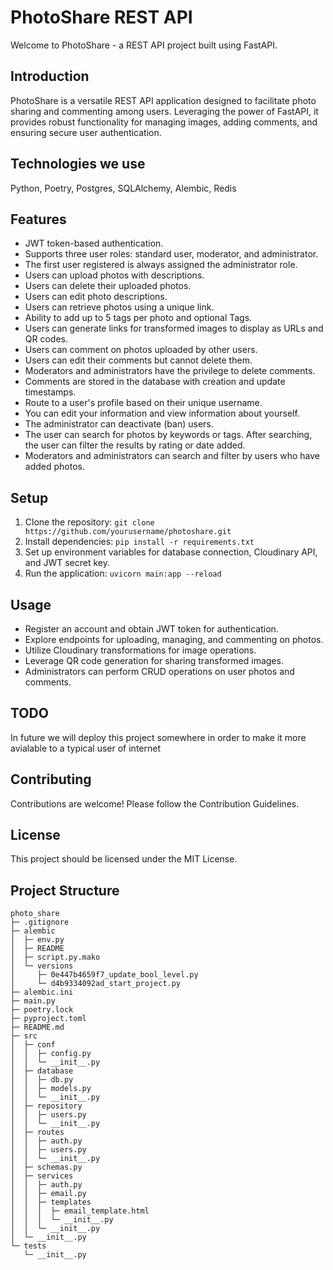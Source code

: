 # PhotoShare REST API

Welcome to PhotoShare - a REST API project built using FastAPI.

## Introduction

PhotoShare is a versatile REST API application designed to facilitate photo sharing and commenting among users. Leveraging the power of FastAPI, it provides robust functionality for managing images, adding comments, and ensuring secure user authentication.

## Technologies we use

Python, Poetry, Postgres, SQLAlchemy, Alembic, Redis

## Features

- JWT token-based authentication.
- Supports three user roles: standard user, moderator, and administrator.
- The first user registered is always assigned the administrator role.
- Users can upload photos with descriptions.
- Users can delete their uploaded photos.
- Users can edit photo descriptions.
- Users can retrieve photos using a unique link.
- Ability to add up to 5 tags per photo and optional Tags.
- Users can generate links for transformed images to display as URLs and QR codes.
- Users can comment on photos uploaded by other users.
- Users can edit their comments but cannot delete them.
- Moderators and administrators have the privilege to delete comments.
- Comments are stored in the database with creation and update timestamps.
- Route to a user's profile based on their unique username.
- You can edit your information and view information about yourself.
- The administrator can deactivate (ban) users.
- The user can search for photos by keywords or tags. After searching, the user can filter the results by rating or date added.
- Moderators and administrators can search and filter by users who have added photos.

## Setup

1. Clone the repository:
   `git clone https://github.com/yourusername/photoshare.git`
2. Install dependencies:
   `pip install -r requirements.txt`
3. Set up environment variables for database connection, Cloudinary API, and JWT secret key.
4. Run the application:
   `uvicorn main:app --reload`

## Usage

- Register an account and obtain JWT token for authentication.
- Explore endpoints for uploading, managing, and commenting on photos.
- Utilize Cloudinary transformations for image operations.
- Leverage QR code generation for sharing transformed images.
- Administrators can perform CRUD operations on user photos and comments.

## TODO

In future we will deploy this project somewhere in order to make it more avialable to a typical user of internet

## Contributing

Contributions are welcome! Please follow the Contribution Guidelines.

## License

This project should be licensed under the MIT License.

## Project Structure

```
photo_share
├─ .gitignore
├─ alembic
│  ├─ env.py
│  ├─ README
│  ├─ script.py.mako
│  └─ versions
│     ├─ 0e447b4659f7_update_bool_level.py
│     └─ d4b9334092ad_start_project.py
├─ alembic.ini
├─ main.py
├─ poetry.lock
├─ pyproject.toml
├─ README.md
├─ src
│  ├─ conf
│  │  ├─ config.py
│  │  └─ __init__.py
│  ├─ database
│  │  ├─ db.py
│  │  ├─ models.py
│  │  └─ __init__.py
│  ├─ repository
│  │  ├─ users.py
│  │  └─ __init__.py
│  ├─ routes
│  │  ├─ auth.py
│  │  ├─ users.py
│  │  └─ __init__.py
│  ├─ schemas.py
│  ├─ services
│  │  ├─ auth.py
│  │  ├─ email.py
│  │  ├─ templates
│  │  │  ├─ email_template.html
│  │  │  └─ __init__.py
│  │  └─ __init__.py
│  └─ __init__.py
└─ tests
   └─ __init__.py
```
